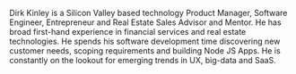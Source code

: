 Dirk Kinley is a Silicon Valley based technology Product Manager, Software Engineer, Entrepreneur and Real Estate Sales Advisor and Mentor. He has broad first-hand experience in financial services and real estate technologies. He spends his software development time discovering new customer needs, scoping requirements and building Node JS Apps. He is constantly on the lookout for emerging trends in UX, big-data and SaaS.

<!--
**dkinley/dkinley** is a ✨ _special_ ✨ repository because its `README.md` (this file) appears on your GitHub profile.

Here are some ideas to get you started:

- 🔭 I’m currently working on ...
- 🌱 I’m currently learning ...
- 👯 I’m looking to collaborate on ...
- 🤔 I’m looking for help with ...
- 💬 Ask me about ...
- 📫 How to reach me: ...
- 😄 Pronouns: ...
- ⚡ Fun fact: ...
-->
